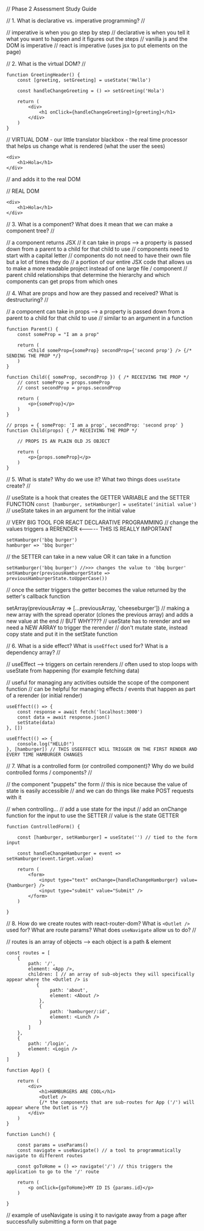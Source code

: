 // Phase 2 Assessment Study Guide

// 1. What is declarative vs. imperative programming? //

// imperative is when you go step by step
// declarative is when you tell it what you want to happen and it figures out the steps
// vanilla js and the DOM is imperative
// react is imperative (uses jsx to put elements on the page)

// 2. What is the virtual DOM? //

```
function GreetingHeader() {
    const [greeting, setGreeting] = useState('Hello')
    
    const handleChangeGreeting = () => setGreeting('Hola')
    
    return (
        <div>
            <h1 onClick={handleChangeGreeting}>{greeting}</h1>
        </div>
    )
}
```

// VIRTUAL DOM - our little translator blackbox - the real time processor that helps us change what is rendered (what the user the sees)
```
<div>
    <h1>Hola</h1>
</div>
```

// and adds it to the real DOM

// REAL DOM
```
<div>
    <h1>Hola</h1>
</div>
```

// 3. What is a component? What does it mean that we can make a component tree? //

// a component returns JSX
// it can take in props --> a property is passed down from a parent to a child for that child to use
// components need to start with a capital letter
// components do not need to have their own file but a lot of times they do
// a portion of our entire JSX code that allows us to make a more readable project instead of one large file / component
// parent child relationships that determine the hierarchy and which components can get props from which ones


// 4. What are props and how are they passed and received? What is destructuring? //

// a component can take in props --> a property is passed down from a parent to a child for that child to use
// similar to an argument in a function

```
function Parent() {
    const someProp = "I am a prop"

    return (
        <Child someProp={someProp} secondProp={'second prop'} /> {/* SENDING THE PROP */}
    )
}

function Child({ someProp, secondProp }) { /* RECEIVING THE PROP */
    // const someProp = props.someProp
    // const secondProp = props.secondProp
    
    return (
        <p>{someProp}</p>
    )
}
```

```
// props = { someProp: 'I am a prop', secondProp: 'second prop' }
function Child(props) { /* RECEIVING THE PROP */

    // PROPS IS AN PLAIN OLD JS OBJECT

    return (
        <p>{props.someProp}</p>
    )
}
```


// 5. What is state? Why do we use it? What two things does `useState` create? //

// useState is a hook that creates the GETTER VARIABLE and the SETTER FUNCTION
`const [hamburger, setHamburger] = useState('initial value')`
// useState takes in an argument for the initial value

// VERY BIG TOOL FOR REACT DECLARATIVE PROGRAMMING
// change the values triggers a RERENDER <----- THIS IS REALLY IMPORTANT
```
setHamburger('bbq burger')
hamburger => 'bbq burger'
```

// the SETTER can take in a new value OR it can take in a function
```
setHamburger('bbq burger') //>>> changes the value to 'bbq burger'
setHamburger(previousHamburgerState => previousHamburgerState.toUpperCase())
```
// once the setter triggers the getter becomes the value returned by the setter's callback function

setArray(previousArray => [...previousArray, 'cheeseburger'])
// making a new array with the spread operator (clones the previous array) and adds a new value at the end
// BUT WHY????
// useState has to rerender and we need a NEW ARRAY to trigger the rerender
// don't mutate state, instead copy state and put it in the setState function


// 6. What is a side effect? What is `useEffect` used for? What is a dependency array? //

// useEffect --> triggers on certain rerenders
// often used to stop loops with useState from happening (for example fetching data)

// useful for managing any activities outside the scope of the component function
// can be helpful for managing effects / events that happen as part of a rerender (or initial render)

```
useEffect(() => {
    const response = await fetch('localhost:3000')
    const data = await response.json()
    setState(data)
}, [])

useEffect(() => {
    console.log("HELLO!")
}, [hamburger]) // THIS USEEFFECT WILL TRIGGER ON THE FIRST RENDER AND EVERY TIME HAMBURGER CHANGES
```


// 7. What is a controlled form (or controlled component)? Why do we build controlled forms / components? //

// the component "puppets" the form
// this is nice because the value of state is easily accessible 
// and we can do things like make POST requests with it

// when controlling...
// add a use state for the input
// add an onChange function for the input to use the SETTER
// value is the state GETTER

```
function ControlledForm() {

    const [hamburger, setHamburger] = useState('') // tied to the form input

    const handleChangeHamburger = event => setHamburger(event.target.value)

    return (
        <form>
            <input type="text" onChange={handleChangeHamburger} value={hamburger} />
            <input type="submit" value="Submit" />
        </form>
    )

}
```


// 8. How do we create routes with react-router-dom? What is `<Outlet />` used for? What are route params? What does `useNavigate` allow us to do? //

// routes is an array of objects --> each object is a path & element
```
const routes = [
    {
        path: '/',
        element: <App />,
        children: [ // an array of sub-objects they will specifically appear where the <Outlet /> is
           {
                path: 'about',
                element: <About />
            },
            {
                path: 'hamburger/:id',
                element: <Lunch />
            }
        ]
    },
    {
        path: '/login',
        element: <Login />
    }
]

function App() {

    return (
        <div>
            <h1>HAMBURGERS ARE COOL</h1>
            <Outlet />
            {/* the components that are sub-routes for App ('/') will appear where the Outlet is */}
        </div>
    )
}

function Lunch() {

    const params = useParams()
    const navigate = useNavigate() // a tool to programmatically navigate to different routes

    const goToHome = () => navigate('/') // this triggers the application to go to the '/' route

    return (
        <p onClick={goToHome}>MY ID IS {params.id}</p>
    )

}
```

// example of useNavigate is using it to navigate away from a page after successfully submitting a form on that page

